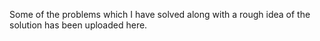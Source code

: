 Some of the problems which I have solved along with a rough idea of the solution has been uploaded here.
